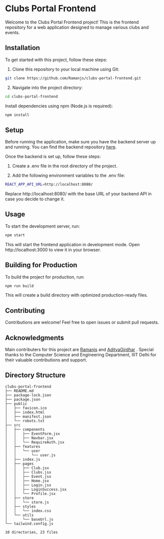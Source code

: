 # Clubs Portal Frontend

Welcome to the Clubs Portal Frontend project! This is the frontend repository for a web application designed to manage various clubs and events.

## Installation

To get started with this project, follow these steps:

1. Clone this repository to your local machine using Git:
```bash
git clone https://github.com/Ramanjs/clubs-portal-frontend.git
```

2. Navigate into the project directory:
```bash
cd clubs-portal-frontend
```

Install dependencies using npm (Node.js is required):
```bash
npm install
```

## Setup
Before running the application, make sure you have the backend server up and running. You can find the backend repository [here](https://github.com/Ramanjs/clubs-portal).

Once the backend is set up, follow these steps:

1. Create a .env file in the root directory of the project.

2. Add the following environment variables to the .env file:

```bash
REACT_APP_API_URL=http://localhost:8080/
```
Replace http://localhost:8080/ with the base URL of your backend API in case you decide to change it.

## Usage
To start the development server, run:

```bash
npm start
```
This will start the frontend application in development mode. Open http://localhost:3000 to view it in your browser.

## Building for Production
To build the project for production, run:

```bash
npm run build
```
This will create a build directory with optimized production-ready files.

## Contributing
Contributions are welcome! Feel free to open issues or submit pull requests.

## Acknowledgments
Main contributers for this project are [Ramanjs](https://github.com/ramanjs) and [AdityaGirdhar](https://github.com/AdityaGirdhar) . Special thanks to the Computer Science and Engineering Department, IIIT Delhi for their valuable contributions and support.

## Directory Structure
```
clubs-portal-frontend
├── README.md
├── package-lock.json
├── package.json
├── public
│   ├── favicon.ico
│   ├── index.html
│   ├── manifest.json
│   └── robots.txt
├── src
│   ├── components
│   │   ├── EventForm.jsx
│   │   ├── Navbar.jsx
│   │   └── RequireAuth.jsx
│   ├── features
│   │   └── user
│   │       └── user.js
│   ├── index.js
│   ├── pages
│   │   ├── Club.jsx
│   │   ├── Clubs.jsx
│   │   ├── Event.jsx
│   │   ├── Home.jsx
│   │   ├── Login.jsx
│   │   ├── LoginSuccess.jsx
│   │   └── Profile.jsx
│   ├── store
│   │   └── store.js
│   ├── styles
│   │   └── index.css
│   └── utils
│       └── baseUrl.js
└── tailwind.config.js

10 directories, 23 files
```
